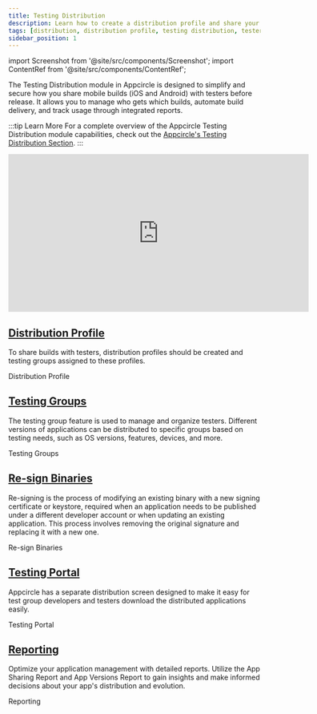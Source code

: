 ```yaml
---
title: Testing Distribution
description: Learn how to create a distribution profile and share your builds with testers in Appcircle
tags: [distribution, distribution profile, testing distribution, testers]
sidebar_position: 1
---
```


import Screenshot from '@site/src/components/Screenshot';
import ContentRef from '@site/src/components/ContentRef';

The Testing Distribution module in Appcircle is designed to simplify and secure how you share mobile builds (iOS and Android) with testers before release. It allows you to manage who gets which builds, automate build delivery, and track usage through integrated reports.

:::tip Learn More
For a complete overview of the Appcircle Testing Distribution module capabilities, check out the [Appcircle's Testing Distribution Section](https://appcircle.io/testing-distribution).
:::

<iframe width="600" height="315" src="https://www.youtube.com/embed/vZ3p5uZZcmk" title="YouTube video player" frameborder="0" allow="accelerometer; autoplay; clipboard-write; encrypted-media; gyroscope; picture-in-picture" allowfullscreen></iframe>

## [Distribution Profile](/testing-distribution/create-or-select-a-distribution-profile)

To share builds with testers, distribution profiles should be created and testing groups assigned to these profiles.

<ContentRef url="/testing-distribution/create-or-select-a-distribution-profile">Distribution Profile</ContentRef>

## [Testing Groups](/testing-distribution/testing-groups)

The testing group feature is used to manage and organize testers. Different versions of applications can be distributed to specific groups based on testing needs, such as OS versions, features, devices, and more.

<ContentRef url="/testing-distribution/testing-groups">Testing Groups</ContentRef>

## [Re-sign Binaries](/testing-distribution/resigning-binaries)

Re-signing is the process of modifying an existing binary with a new signing certificate or keystore, required when an application needs to be published under a different developer account or when updating an existing application. This process involves removing the original signature and replacing it with a new one.

<ContentRef url="/testing-distribution/resigning-binaries">Re-sign Binaries</ContentRef>

## [Testing Portal](/testing-distribution/testing-portal)

Appcircle has a separate distribution screen designed to make it easy for test group developers and testers download the distributed applications easily.

<ContentRef url="/testing-distribution/testing-portal">Testing Portal</ContentRef>

## [Reporting](/testing-distribution/reports)

Optimize your application management with detailed reports. Utilize the App Sharing Report and App Versions Report to gain insights and make informed decisions about your app's distribution and evolution.

<ContentRef url="/testing-distribution/reports">Reporting</ContentRef>
